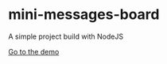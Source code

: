 # mini-messages-board

A simple project build with NodeJS

[Go to the demo](https://go-message.herokuapp.com/home)
